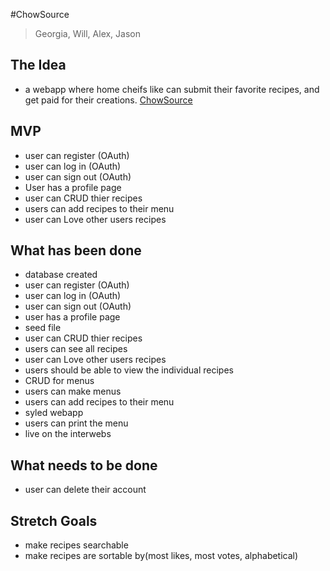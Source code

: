 #ChowSource
> Georgia, Will, Alex, Jason

## The Idea
- a webapp where home cheifs like can submit their favorite recipes, and get paid for their creations.
[ChowSource](https://chowsource-app.herokuapp.com/)

## MVP
- user can register (OAuth)
- user can log in (OAuth)
- user can sign out (OAuth)
- User has a profile page
- user can CRUD thier recipes
- users can add recipes to their menu
- user can Love other users recipes



## What has been done
- database created
- user can register (OAuth)
- user can log in (OAuth)
- user can sign out (OAuth)
- user has a profile page
- seed file
- user can CRUD thier recipes
- users can see all recipes
- user can Love other users recipes
- users should be able to view the individual recipes
- CRUD for menus
- users can make menus
- users can add recipes to their menu
- syled webapp
- users can print the menu
- live on the interwebs


## What needs to be done
- user can delete their account

## Stretch Goals
- make recipes searchable
- make recipes are sortable by(most likes, most votes, alphabetical)
